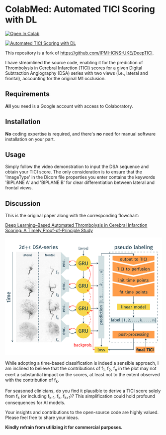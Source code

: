 # ColabMed: Automated TICI Scoring with DL

<a href="https://colab.research.google.com/github/Achillesy/Thrombolysis_DeepTICI/blob/main/predict.ipynb" target="_blank"><img src="https://colab.research.google.com/assets/colab-badge.svg" alt="Open In Colab"/></a>

[![Automated TICI Scoring with DL](https://img.youtube.com/vi/-zSk1btvAgQ/0.jpg)](https://www.youtube.com/watch?v=-zSk1btvAgQ)

This repository is a fork of https://github.com/IPMI-ICNS-UKE/DeepTICI.

I have streamlined the source code, enabling it for the prediction of Thrombolysis in Cerebral Infarction (TICI) scores for a given Digital Subtraction Angiography (DSA) series with two views (i.e., lateral and frontal), accounting for the original M1 occlusion.

## Requirements
**All** you need is a Google account with access to Colaboratory.

## Installation
**No** coding expertise is required, and there's **no** need for manual software installation on your part.

## Usage
Simply follow the video demonstration to input the DSA sequence and obtain your TICI score. The only consideration is to ensure that the 'ImageType' in the Dicom file properties you enter contains the keywords 'BIPLANE A' and 'BIPLANE B' for clear differentiation between lateral and frontal views.

## Discussion
This is the original paper along with the corresponding flowchart:

[Deep Learning–Based Automated Thrombolysis in Cerebral Infarction Scoring: A Timely Proof-of-Principle Study](https://doi.org/10.1161/STROKEAHA.120.033807)

![alt text](images/method.png "Method overview")

While adopting a time-based classification is indeed a sensible approach, I am inclined to believe that the contributions of f<sub>1</sub>, f<sub>2</sub>, f<sub>n</sub> in the plot may not exert a substantial impact on the scores, at least not to the extent observed with the contribution of f<sub>k</sub>.

For seasoned clinicians, do you find it plausible to derive a TICI score solely from f<sub>k</sub> (or including f<sub>k-1</sub>, f<sub>k</sub>, f<sub>k+1</sub>)? This simplification could hold profound consequences for AI models.

Your insights and contributions to the open-source code are highly valued. Please feel free to share your ideas.

**Kindly refrain from utilizing it for commercial purposes.**
